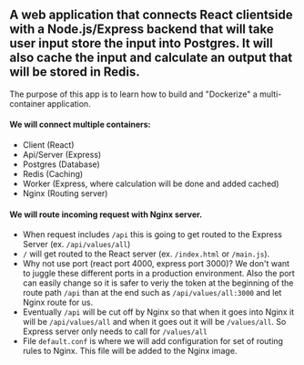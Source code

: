 ## A web application that connects React clientside with a Node.js/Express backend that will take user input store the input into Postgres. It will also cache the input and calculate an output that will be stored in Redis.
The purpose of this app is to learn how to build and "Dockerize" a multi-container application.

#### We will connect multiple containers:
- Client (React)
- Api/Server (Express)
- Postgres (Database)
- Redis (Caching)
- Worker (Express, where calculation will be done and added cached)
- Nginx (Routing server)

#### We will route incoming request with Nginx server. 
- When request includes `/api` this is going to get routed to the Express Server (ex. `/api/values/all`)
- `/` will get routed to the React server (ex. `/index.html` or `/main.js`).
- Why not use port (react port 4000, express port 3000)? We don't want to juggle these different ports in a production environment. Also the port can easily change so it is safer to veriy the token at the beginning of the route path `/api` than at the end such as `/api/values/all:3000` and let Nginx route for us.
- Eventually `/api` will be cut off by Nginx so that when it goes into Nginx it will be `/api/values/all` and when it goes out it will be `/values/all`. So Express server only needs to call for `/values/all`
- File `default.conf` is where we will add configuration for set of routing rules to Nginx. This file will be added to the Nginx image. 
